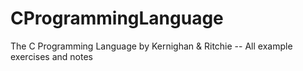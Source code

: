 # CProgrammingLanguage
The C Programming Language by Kernighan &amp; Ritchie -- All example exercises and notes
